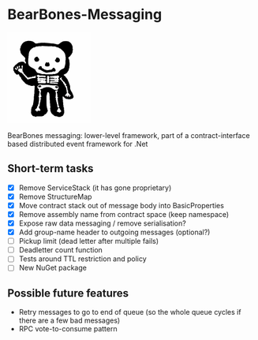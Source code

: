 BearBones-Messaging
===================

<img src="https://github.com/i-e-b/BearBones-Messaging/raw/master/bonebear.png" width="169" height="184"/>

BearBones messaging: lower-level framework, part of a contract-interface based distributed event framework for .Net

Short-term tasks
----------------

* [x] Remove ServiceStack (it has gone proprietary)
* [x] Remove StructureMap
* [x] Move contract stack out of message body into BasicProperties
* [x] Remove assembly name from contract space (keep namespace)
* [x] Expose raw data messaging / remove serialisation?
* [x] Add group-name header to outgoing messages (optional?)
* [ ] Pickup limit (dead letter after multiple fails)
* [ ] Deadletter count function
* [ ] Tests around TTL restriction and policy
* [ ] New NuGet package

Possible future features
------------------------

* Retry messages to go to end of queue (so the whole queue cycles if there are a few bad messages)
* RPC vote-to-consume pattern
